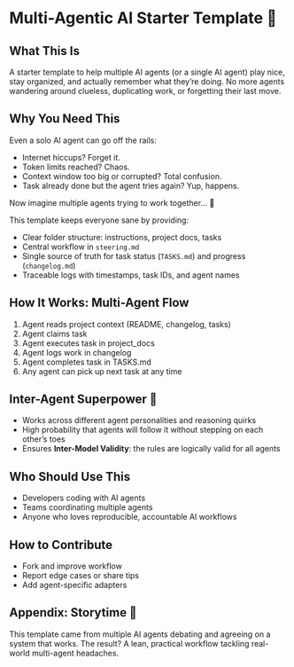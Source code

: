 # Multi-Agentic AI Starter Template 🚀

## What This Is
A starter template to help multiple AI agents (or a single AI agent) play nice, stay organized, and actually remember what they’re doing. No more agents wandering around clueless, duplicating work, or forgetting their last move.

## Why You Need This
Even a solo AI agent can go off the rails:

- Internet hiccups? Forget it.  
- Token limits reached? Chaos.  
- Context window too big or corrupted? Total confusion.  
- Task already done but the agent tries again? Yup, happens.  

Now imagine multiple agents trying to work together… 🤯

This template keeps everyone sane by providing:

- Clear folder structure: instructions, project docs, tasks  
- Central workflow in `steering.md`  
- Single source of truth for task status (`TASKS.md`) and progress (`changelog.md`)  
- Traceable logs with timestamps, task IDs, and agent names  

## How It Works: Multi-Agent Flow
1. Agent reads project context (README, changelog, tasks)
2. Agent claims task
3. Agent executes task in project_docs
4. Agent logs work in changelog
5. Agent completes task in TASKS.md
6. Any agent can pick up next task at any time

## Inter-Agent Superpower 💪
- Works across different agent personalities and reasoning quirks  
- High probability that agents will follow it without stepping on each other’s toes  
- Ensures **Inter-Model Validity**: the rules are logically valid for all agents  

## Who Should Use This
- Developers coding with AI agents  
- Teams coordinating multiple agents  
- Anyone who loves reproducible, accountable AI workflows  

## How to Contribute
- Fork and improve workflow  
- Report edge cases or share tips  
- Add agent-specific adapters  

## Appendix: Storytime 📖
This template came from multiple AI agents debating and agreeing on a system that works. The result? A lean, practical workflow tackling real-world multi-agent headaches.

